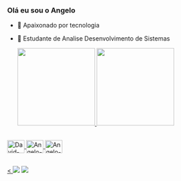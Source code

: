 ### Olá eu sou o Angelo



- 🔭 Apaixonado por tecnologia
- 🌱 Estudante de Analise Desenvolvimento de Sistemas

  <a href="https://github.com/angelosx">
  <img height="180em" src="https://github-readme-stats.vercel.app/api?username=angelosx&show_icons=true&theme=cobalt&include_all_commits=true&count_private=true"/>
  <img height="180em" src="https://github-readme-stats.vercel.app/api/top-langs/?username=angelosx&layout=compact&langs_count=7&theme=cobalt"/>
</div>

<div style="display: inline_block"><br>
  
  <img align="center" alt="David-Github" height="30" width="40" src="https://cdn.jsdelivr.net/gh/devicons/devicon/icons/github/github-original.svg" />
  <img align="center" alt="Angelo-Java"  height="30" width="40" src="https://cdn.jsdelivr.net/gh/devicons/devicon/icons/java/java-original.svg" />
  <img align="center" alt="Angelo-MYSQL"  height="30" width="40" <img src="https://cdn.jsdelivr.net/gh/devicons/devicon/icons/mysql/mysql-original.svg" />







  </div>
  
  
  ##
  
  <div> 
  
  < 
  <a href = "mailto:angeloxavier17@yahoo.com.br"><img src="https://img.shields.io/badge/-Gmail-%23333?style=for-the-badge&logo=gmail&logoColor=white" target="_blank"></a>
  <a href="https://www.linkedin.com/in/angelo-santana-xavier-700586219" target="_blank"><img src="https://img.shields.io/badge/-LinkedIn-%230077B5?style=for-the-badge&logo=linkedin&logoColor=white" target="_blank"></a> 
  
</div>
